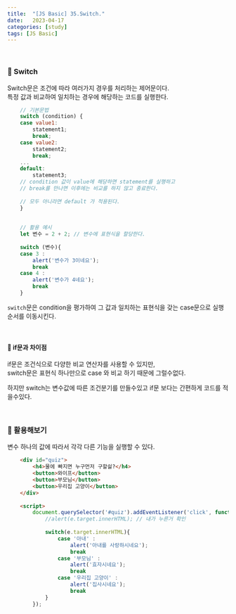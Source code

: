 ```yaml
---
title:  "[JS Basic] 35.Switch."
date:   2023-04-17
categories: [study]
tags: [JS Basic]
---
```

<br>

### 📂 Switch

Switch문은 조건에 따라 여러가지 경우를 처리하는 제어문이다.   
특정 값과 비교하여 일치하는 경우에 해당하는 코드를 실행한다.

```js
    // 기본문법
    switch (condition) {
    case value1:
        statement1;
        break;
    case value2:
        statement2;
        break;
    ...
    default:
        statement3;
    // condition 값이 value에 해당하면 statement를 실행하고
    // break를 만나면 이후에는 비교를 하지 않고 종료한다.
    
    // 모두 아니라면 default 가 적용된다.
    }
    
    
    // 활용 예시
    let 변수 = 2 + 2; // 변수에 표현식을 할당한다.
    
    switch (변수){ 
    case 3 :
        alert('변수가 3이네요');
        break
    case 4 :
        alert('변수가 4네요');
        break
    }
```

`switch`문은 condition을 평가하여 그 값과 일치하는 표현식을 갖는 case문으로 실행 순서를 이동시킨다.   

<br>

#### 📌 if문과 차이점

if문은 조건식으로 다양한 비교 연산자를 사용할 수 있지만,   
switch문은 표현식 하나만으로 case 와 비교 하기 때문에 그럴수없다.

하지만 switch는 변수값에 따른 조건분기를 만들수있고 if문 보다는 간편하게 코드를 적을수있다.

<br>

### 📂 활용해보기

변수 하나의 값에 따라서 각각 다른 기능을 실행할 수 있다.

```html
    <div id="quiz">
        <h4>물에 빠지면 누구먼저 구할싈?</h4>
        <button>와이프</button>
        <button>부모님</button>
        <button>우리집 고양이</button>    
    </div>
    
    <script>
        document.querySelector('#quiz').addEventListener('click', function(e){
            //alert(e.target.innerHTML); // 내가 누른거 확인
            
            switch(e.target.innerHTML){
                case '아내' :
                    alert('아내를 사랑하시네요');
                    break
                case '부모님' :
                    alert('효자시네요');
                    break
                case '우리집 고양이' :
                    alert('집사시네요');
                    break
            }
        });
```